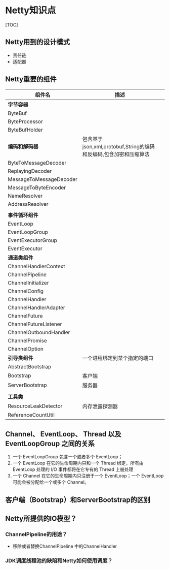 # Netty知识点

[TOC]

## Netty用到的设计模式

- 责任链
- 适配器

## Netty重要的组件

| 组件名                  | 描述                                                         |      |
| ----------------------- | ------------------------------------------------------------ | ---- |
| **字节容器**            |                                                              |      |
| ByteBuf                 |                                                              |      |
| ByteProcessor           |                                                              |      |
| ByteBufHolder           |                                                              |      |
| **编码和解码器**        | 包含基于json,xml,protobuf,String的编码和反编码,包含加密和压缩算法 |      |
| ByteToMessageDecoder    |                                                              |      |
| ReplayingDecoder        |                                                              |      |
| MessageToMessageDecoder |                                                              |      |
| MessageToByteEncoder    |                                                              |      |
| NameResolver            |                                                              |      |
| AddressResolver         |                                                              |      |
|                         |                                                              |      |
| **事件循环组件**        |                                                              |      |
| EventLoop               |                                                              |      |
| EventLoopGroup          |                                                              |      |
| EventExecutorGroup      |                                                              |      |
| EventExecutor           |                                                              |      |
| **通道类组件**          |                                                              |      |
| ChannelHandlerContext   |                                                              |      |
| ChannelPipeline         |                                                              |      |
| ChannelInitializer      |                                                              |      |
| ChannelConfig           |                                                              |      |
| ChannelHandler          |                                                              |      |
| ChannelHandlerAdapter   |                                                              |      |
| ChannelFuture           |                                                              |      |
| ChannelFutureListener   |                                                              |      |
| ChannelOutboundHandler  |                                                              |      |
| ChannelPromise          |                                                              |      |
| ChannelOption           |                                                              |      |
| **引导类组件**          | 一个进程绑定到某个指定的端口                                 |      |
| AbstractBootstrap       |                                                              |      |
| Bootstrap               | 客户端                                                       |      |
| ServerBootstrap         | 服务器                                                       |      |
|                         |                                                              |      |
| **工具类**              |                                                              |      |
| ResourceLeakDetector    | 内存泄露探测器                                               |      |
| ReferenceCountUtil      |                                                              |      |

## Channel、 EventLoop、 Thread 以及 EventLoopGroup 之间的关系  

1. 一个 EventLoopGroup 包含一个或者多个 EventLoop；
2. 一个 EventLoop 在它的生命周期内只和一个 Thread 绑定，所有由 EventLoop 处理的 I/O 事件都将在它专有的 Thread 上被处理
3. 一个 Channel 在它的生命周期内只注册于一个 EventLoop；一个 EventLoop 可能会被分配给一个或多个 Channel。

## 客户端（Bootstrap）和ServerBootstrap的区别  

## Netty所提供的IO模型？

### ChannelPipeline的用途？

- 移除或者替换ChannelPipeline  中的ChannelHandler  

### JDK调度线程池的缺陷和Netty如何使用调度？